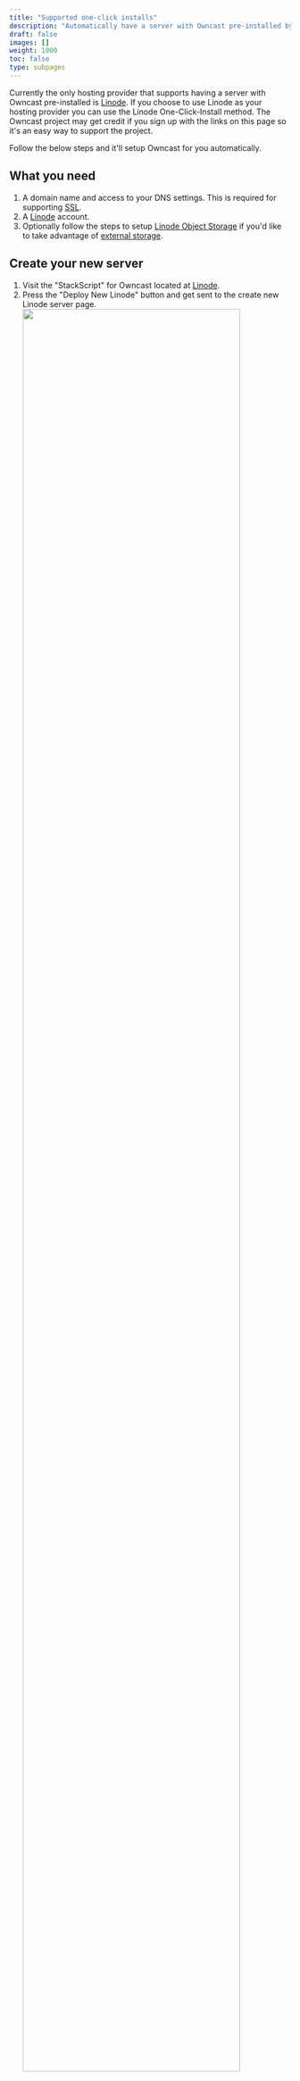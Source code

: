 ```yaml
---
title: "Supported one-click installs"
description: "Automatically have a server with Owncast pre-installed by using supported hosting providers."
draft: false
images: []
weight: 1000
toc: false
type: subpages
---
```


Currently the only hosting provider that supports having a server with Owncast pre-installed is [Linode](https://linode.com?r=588ad4bf08ce8394e8eb11f0a463fde64637af9d). If you choose to use Linode as your hosting provider you can use the Linode One-Click-Install method. The Owncast project may get credit if you sign up with the links on this page so it's an easy way to support the project.

Follow the below steps and it'll setup Owncast for you automatically.

## What you need

1. A domain name and access to your DNS settings. This is required for supporting [SSL](/docs/sslproxies/).
1. A [Linode](https://linode.com?r=588ad4bf08ce8394e8eb11f0a463fde64637af9d) account.
1. Optionally follow the steps to setup [Linode Object Storage](/docs/storage/linode/) if you'd like to take advantage of [external storage](/docs/storage).

## Create your new server

1. Visit the "StackScript" for Owncast located at [Linode](https://cloud.linode.com/stackscripts/780643?r=588ad4bf08ce8394e8eb11f0a463fde64637af9d).
1. Press the "Deploy New Linode" button and get sent to the create new Linode server page.
   <img src="../linode/linode1.png" width="90%">
1. Under "Advanced Options" put in the hostname that you'll use for this server, such as owncast.mydomain.com
1. Put in your email address.
1. If you skip this hostname and email step your server will not get automatically configured for SSL.
   <img src="../linode/linode2.png" width="90%">
1. If you choose to optionally use [Linode Objects](https://cloud.linode.com/object-storage/buckets) for [external storage](/docs/storage/) you can set your bucket, access key, and secret from your Linode Objects settings.
1. Select the region nearest to you.
1. Select a monthly plan. The more CPU you can afford the better quality you'll have in the end.
   <img src="../linode/linode3.png" width="90%">
1. Enter a secure root password. Don't lose this.
1. Click "Create"

## Setup DNS for your hostname

1. Copy the IP Address for your new server from the new server status page.
   <img src="../linode/linode4.png" width="90%">
1. Login to your DNS provider for your domain you used in step 3.
1. Add an "A Record" pointing to this ip address and the name you specified in step 3 (if you used owncast.mydomain.com then type in owncast).
1. Wait no less than 5 minutes for your server setup to complete and DNS to take effect. It may take longer depending on your DNS provider.
1. When you can access `http://ipaddress:8080` then the install is complete.
1. Reboot your new server.

## Test

1. In your browser make sure Owncast is running by visiting `http://ipaddress:8080`.
1. If you configured SSL by specifying a hostname, put that hostname in your browser to make sure you can access it via https, for example: `https://owncast.mydomain.com`.
1. Send a stream using your software to this hostname using abc123 as the stream key.
